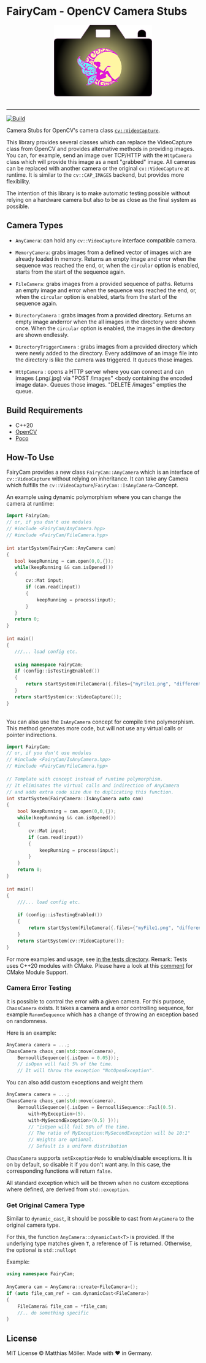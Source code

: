 # FairyCam - OpenCV Camera Stubs

<div align="center">
  <img src="./assets/logo_256.png">
</div>
<br>

-----------------------

[![Build](https://github.com/TinyTinni/FairyCam/actions/workflows/build.yml/badge.svg)](https://github.com/TinyTinni/FairyCam/actions/workflows/build.yml)  

Camera Stubs for OpenCV's camera class [`cv::VideoCapture`](https://docs.opencv.org/4.9.0/d8/dfe/classcv_1_1VideoCapture.html).

This library provides several classes which can replace the VideoCapture class from OpenCV and provides alternative methods in providing images. You can, for example, send an image over TCP/HTTP with the `HttpCamera` class which will provide this image as a next "grabbed" image. All cameras can be replaced with another camera or the original `cv::VideoCapture` at runtime. It is similar to the `cv::CAP_IMAGES` backend, but provides more flexibility.

The intention of this library is to make automatic testing possible without relying on a hardware camera but also to be as close as the final system as possible.

## Camera Types

- `AnyCamera`: can hold any `cv::VideoCapture` interface compatible camera.

- `MemoryCamera`: grabs images from a defined vector of images wich are already loaded in memory. Returns an empty image and error when the sequence was reached the end, or, when the `circular` option is enabled, starts from the start of the sequence again.

- `FileCamera`: grabs images from a provided sequence of paths. Returns an empty image and error when the sequence was reached the end, or, when the `circular` option is enabled, starts from the start of the sequence again.

- `DirectoryCamera` : grabs images from a provided directory. Returns an empty image anderror when the all images in the directory were shown once. When the `circular` option is enabled, the images in the directory are shown endlessly.

- `DirectoryTriggerCamera` : grabs images from a provided directory which were newly added to the directory. Every add/move of an image file into the directory is like the camera was triggered. It queues those images.

- `HttpCamera` : opens a HTTP server where you can connect and can images (.png/.jpg) via "POST /images" \<body containing the encoded image data\>. Queues those images. "DELETE /images" empties the queue.

## Build Requirements

- C++20
- [OpenCV](https://opencv.org/)
- [Poco](https://pocoproject.org/)

## How-To Use

FairyCam provides a new class `FairyCam::AnyCamera` which is an interface of `cv::VideoCapture` without relying on inheritance. It
 can take any Camera which fulfills the `cv::VideoCapture`/`FairyCam::IsAnyCamera`-Concept.

An example using dynamic polymorphism where you can change the camera at runtime:
 ```cpp
 import FairyCam;
// or, if you don't use modules
// #include <FairyCam/AnyCamera.hpp>
// #include <FairyCam/FileCamera.hpp>

int startSystem(FairyCam::AnyCamera cam)
{
    bool keepRunning = cam.open(0,0,{});
    while(keepRunning && cam.isOpened())
    {
        cv::Mat input;
        if (cam.read(input))
        {
            keepRunning = process(input);
        }
    }
    return 0;
}

int main()
{
    ///... load config etc.
    
    using namespace FairyCam;
    if (config::isTestingEnabled())
    {
        return startSystem(FileCamera({.files={"myFile1.png", "differentFile.jpg"}));
    }
    return startSystem(cv::VideoCapture());
}



 ```

 You can also use the `IsAnyCamera` concept for compile time polymorphism. This method generates more code, but will not use any virtual calls or pointer indirections.

```cpp
import FairyCam;
// or, if you don't use modules
// #include <FairyCam/IsAnyCamera.hpp>
// #include <FairyCam/FileCamera.hpp>

// Template with concept instead of runtime polymorphism.
// It eliminates the virtual calls and indirection of AnyCamera
// and adds extra code size due to duplicating this function.
int startSystem(FairyCamera::IsAnyCamera auto cam)
{
    bool keepRunning = cam.open(0,0,{});
    while(keepRunning && cam.isOpened())
    {
        cv::Mat input;
        if (cam.read(input))
        {
            keepRunning = process(input);
        }
    }
    return 0;
}

int main()
{
    ///... load config etc.
    
    if (config::isTestingEnabled())
    {
        return startSystem(FileCamera({.files={"myFile1.png", "differentFile.jpg"}));
    }
    return startSystem(cv::VideoCapture());
}

```


 For more examples and usage, see [in the tests directory](./tests). 
 Remark: Tests uses C++20 modules with CMake. Please have a look at this [comment](https://github.com/TinyTinni/FairyCam/pull/4#issuecomment-2169859784) for CMake Module Support.

### Camera Error Testing

It is possible to control the error with a given camera. For this purpose, `ChaosCamera` exists. It takes a camera and a error controlling sequence, for example `RanomSequence` which has a change of throwing an exception based on randomness.

Here is an example:
```cpp
AnyCamera camera = ...;
ChaosCamera chaos_cam(std::move(camera), 
    BernoulliSequence({.isOpen = 0.05})); 
    // isOpen will fail 5% of the time. 
    // It will throw the exception "NotOpenException".
```

You can also add custom exceptions and weight them
```cpp
AnyCamera camera = ...;
ChaosCamera chaos_cam(std::move(camera), 
    BernoulliSequence({.isOpen = BernoulliSequence::Fail(0.5).
        with<MyException>(5).
        with<MySecondException>(0.5) })); 
        // "isOpen will fail 50% of the time.
        // The ratio of MyException:MySecondException will be 10:1"
        // Weights are optional.
        // Default is a uniform distribution
```

`ChaosCamera` supports `setExceptionMode` to enable/disable exceptions. It is on by default, so disable it if you don't want any. In this case, the corresponding functions will return `false`.

All standard exception which will be thrown when no custom exceptions where defined, are derived from `std::exception`.


### Get Original Camera Type

Similar to `dynamic_cast`, it should be possible to cast from `AnyCamera` to the original camera type.

For this, the function `AnyCamera::dynamicCast<T>` is provided. If the underlying type matches given `T`, a reference of T is returned. Otherwise, the optional is `std::nullopt`

Example: 
```cpp
using namespace FairyCam;

AnyCamera cam = AnyCamera::create<FileCamera>();
if (auto file_cam_ref = cam.dynamicCast<FileCamera>)
{
    FileCamera& file_cam = *file_cam;
    //.. do something specific
}
```

## License

MIT License © Matthias Möller. Made with ♥ in Germany.
